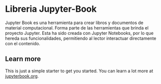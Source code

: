 # Libreria Jupyter-Book

Jupyter Book es una herramienta para crear libros y documentos de material computacional. Forma parte de las herramientas que brinda el proyecto Jupyter. Esta ha sido creada con Jupyter Notebooks, por lo que hereda sus funcionalidades, permitiendo al lector interactuar directamente con el contenido.

## Learn more

This is just a simple starter to get you started.
You can learn a lot more at [jupyterbook.org](https://jupyterbook.org).
